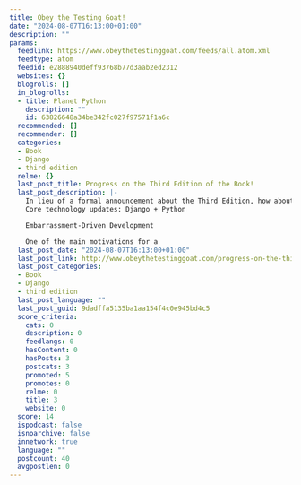 ```yaml
---
title: Obey the Testing Goat!
date: "2024-08-07T16:13:00+01:00"
description: ""
params:
  feedlink: https://www.obeythetestinggoat.com/feeds/all.atom.xml
  feedtype: atom
  feedid: e2888940deff93768b77d3aab2ed2312
  websites: {}
  blogrolls: []
  in_blogrolls:
  - title: Planet Python
    description: ""
    id: 63826648a34be342fc027f97571f1a6c
  recommended: []
  recommender: []
  categories:
  - Book
  - Django
  - third edition
  relme: {}
  last_post_title: Progress on the Third Edition of the Book!
  last_post_description: |-
    In lieu of a formal announcement about the Third Edition, how about a progress update?
    Core technology updates: Django + Python

    Embarrassment-Driven Development

    One of the main motivations for a
  last_post_date: "2024-08-07T16:13:00+01:00"
  last_post_link: http://www.obeythetestinggoat.com/progress-on-the-third-edition-of-the-book.html
  last_post_categories:
  - Book
  - Django
  - third edition
  last_post_language: ""
  last_post_guid: 9dadffa5135ba1aa154f4c0e945bd4c5
  score_criteria:
    cats: 0
    description: 0
    feedlangs: 0
    hasContent: 0
    hasPosts: 3
    postcats: 3
    promoted: 5
    promotes: 0
    relme: 0
    title: 3
    website: 0
  score: 14
  ispodcast: false
  isnoarchive: false
  innetwork: true
  language: ""
  postcount: 40
  avgpostlen: 0
---
```

